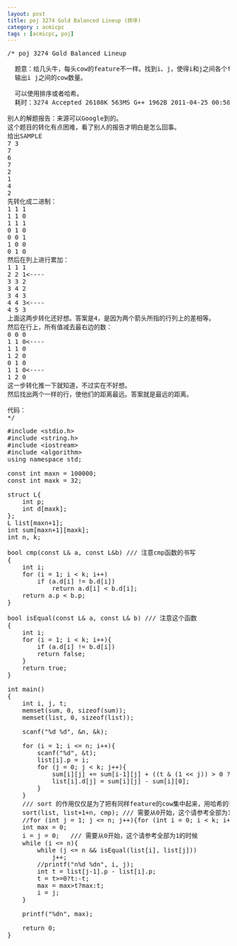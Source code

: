 ```yaml
---
layout: post
title: poj 3274 Gold Balanced Lineup (排序)
category : acmicpc
tags : [acmicpc, poj]
---
```


<pre>/* poj 3274 Gold Balanced Lineup  

  题意：给几头牛，每头cow的feature不一样。找到i、j，使得i和j之间各个feature的和一样。  
  输出i j之间的cow数量。  

  可以使用排序或者哈希。  
  耗时：3274 Accepted 26108K 563MS G++ 1962B 2011-04-25 00:50:39  

别人的解题报告：来源可以Google到的。  
这个题目的转化有点困难，看了别人的报告才明白是怎么回事。  
给出SAMPLE  
7 3  
7  
6  
7  
2  
1  
4  
2  
先转化成二进制：  
1 1 1  
1 1 0  
1 1 1  
0 1 0  
0 0 1  
1 0 0  
0 1 0  
然后在列上进行累加：  
1 1 1  
2 2 1&lt;----  
3 3 2  
3 4 2  
3 4 3  
4 4 3&lt;----  
4 5 3  
上面这两步转化还好想。答案是4，是因为两个箭头所指的行列上的差相等。  
然后在行上，所有值减去最右边的数：  
0 0 0  
1 1 0&lt;----  
1 1 0  
1 2 0  
0 1 0  
1 1 0&lt;----  
1 2 0  
这一步转化推一下就知道，不过实在不好想。  
然后找出两个一样的行，使他们的距离最远。答案就是最远的距离。  

代码：  
*/</pre>  
<!--more-->  
<pre>#include &lt;stdio.h&gt;  
#include &lt;string.h&gt;  
#include &lt;iostream&gt;  
#include &lt;algorithm&gt;  
using namespace std;  

const int maxn = 100000;  
const int maxk = 32;  

struct L{  
    int p;  
    int d[maxk];  
};  
L list[maxn+1];  
int sum[maxn+1][maxk];  
int n, k;  

bool cmp(const L&amp; a, const L&amp;b) /// 注意cmp函数的书写  
{  
    int i;  
    for (i = 1; i &lt; k; i++)  
        if (a.d[i] != b.d[i])  
            return a.d[i] &lt; b.d[i];  
    return a.p &lt; b.p;  
}  

bool isEqual(const L&amp; a, const L&amp; b) /// 注意这个函数  
{  
    int i;  
    for (i = 1; i &lt; k; i++){  
        if (a.d[i] != b.d[i])  
        return false;  
    }  
    return true;  
}  

int main()  
{  
    int i, j, t;  
    memset(sum, 0, sizeof(sum));  
    memset(list, 0, sizeof(list));  

    scanf("%d %d", &amp;n, &amp;k);  

    for (i = 1; i &lt;= n; i++){  
        scanf("%d", &amp;t);  
        list[i].p = i;  
        for (j = 0; j &lt; k; j++){  
            sum[i][j] += sum[i-1][j] + ((t &amp; (1 &lt;&lt; j)) &gt; 0 ? 1 : 0);  
            list[i].d[j] = sum[i][j] - sum[i][0];  
        }  
    }  
    /// sort 的作用仅仅是为了把有同样feature的cow集中起来，用哈希的话也一样  
    sort(list, list+1+n, cmp); /// 需要从0开始，这个请参考全部为1的时候  
    //for (int j = 1; j &lt;= n; j++){for (int i = 0; i &lt; k; i++)printf("%d ", list[j].d[i]); printf("%dn", list[j].p);}  
    int max = 0;  
    i = j = 0;   /// 需要从0开始，这个请参考全部为1的时候  
    while (i &lt;= n){  
        while (j &lt;= n &amp;&amp; isEqual(list[i], list[j]))  
            j++;  
        //printf("n%d %dn", i, j);  
        int t = list[j-1].p - list[i].p;  
        t = t&gt;=0?t:-t;  
        max = max&gt;t?max:t;  
        i = j;  
    }  

    printf("%dn", max);  

    return 0;  
}</pre>  
